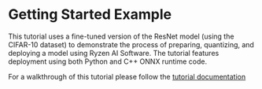 # Getting Started Example

This tutorial uses a fine-tuned version of the ResNet model (using the CIFAR-10 dataset) to demonstrate the process of preparing, quantizing, and deploying a model using Ryzen AI Software. The tutorial features deployment using both Python and C++ ONNX runtime code.

For a walkthrough of this tutorial please follow the [tutorial documentation](https://ryzenai.docs.amd.com/en/latest/getstartex.html)
